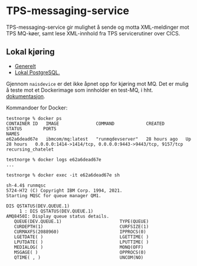 # TPS-messaging-service
TPS-messaging-service gir mulighet å sende og motta XML-meldinger mot TPS MQ-køer, samt lese XML-innhold fra TPS servicerutiner over CICS.

## Lokal kjøring
* [Generelt](../../docs/modules/ROOT/pages/local/local_general.adoc)
* [Lokal PostgreSQL.](../../docs/modules/ROOT/pages/local/local_db.adoc)

Gjennom `naisdevice` er det ikke åpnet opp for kjøring mot MQ. Det er mulig å teste mot et Dockerimage som innholder en test-MQ, i hht. [dokumentasjon](https://developer.ibm.com/tutorials/mq-connect-app-queue-manager-containers/).

Kommandoer for Docker:
```
testnorge % docker ps
CONTAINER ID   IMAGE              COMMAND            CREATED        STATUS        PORTS                                                      NAMES
e62a6dead67e   ibmcom/mq:latest   "runmqdevserver"   28 hours ago   Up 28 hours   0.0.0.0:1414->1414/tcp, 0.0.0.0:9443->9443/tcp, 9157/tcp   recursing_chatelet

testnorge % docker logs e62a6dead67e
...

testnorge % docker exec -it e62a6dead67e sh

sh-4.4$ runmqsc
5724-H72 (C) Copyright IBM Corp. 1994, 2021.
Starting MQSC for queue manager QM1.

DIS QSTATUS(DEV.QUEUE.1)
     1 : DIS QSTATUS(DEV.QUEUE.1)
AMQ8450I: Display queue status details.
   QUEUE(DEV.QUEUE.1)                      TYPE(QUEUE)
   CURDEPTH(1)                             CURFSIZE(1)
   CURMAXFS(2088960)                       IPPROCS(0)
   LGETDATE( )                             LGETTIME( )
   LPUTDATE( )                             LPUTTIME( )
   MEDIALOG( )                             MONQ(OFF)
   MSGAGE( )                               OPPROCS(0)
   QTIME( , )                              UNCOM(NO)

